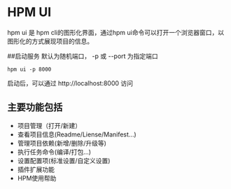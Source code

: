 # HPM UI
hpm ui 是 hpm cli的图形化界面，通过hpm ui命令可以打开一个浏览器窗口，以图形化的方式展现项目的信息。

##启动服务
默认为随机端口， -p 或 --port 为指定端口
```
hpm ui -p 8000
```
启动后，可以通过 http://localhost:8000 访问


## 主要功能包括
* 项目管理（打开/新建）
* 查看项目信息(Readme/Liense/Manifest...)
* 管理项目依赖(新增/删除/升级等)
* 执行任务命令(编译/打包...)
* 设置配置项(标准设置/自定义设置)
* 插件扩展功能
* HPM使用帮助